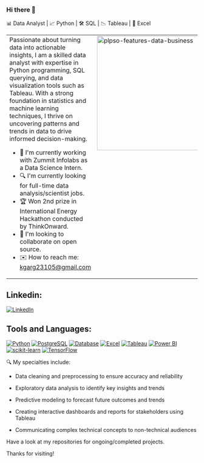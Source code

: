 ### Hi there 👋

📊 Data Analyst | 📈 Python | 🛠 SQL | 📉 Tableau | 🧮 Excel

<table>
  <tr>
    <td style="vertical-align: top;">
      Passionate about turning data into actionable insights, I am a skilled data analyst with expertise in Python programming, SQL querying, and data visualization tools such as Tableau. With a strong foundation in statistics and machine learning techniques, I thrive on uncovering patterns and trends in data to drive informed decision-making.
      
      
- 💼 I'm currently working with Zummit Infolabs as a Data Science Intern.
- 🔍 I'm currently looking for full-time data analysis/scientist jobs.
- 🏆 Won 2nd prize in International Energy Hackathon conducted by ThinkOnward.
- 🤝 I'm looking to collaborate on open source.
- ✉️ How to reach me: kgarg23105@gmail.com
    </td>
    <td style="vertical-align: top;">
      <img src="https://github.com/kanishkagargg/kanishkagargg/assets/140965958/eccf8634-0cfa-4c9f-a503-1893ca8ef241" width="1300" height="300" alt="plpso-features-data-business">
    </td>
  </tr>
</table>

## Linkedin:
[![LinkedIn](https://img.shields.io/badge/LinkedIn-0077B5?style=for-the-badge&logo=linkedin&logoColor=white)](https://www.linkedin.com/in/kanishkagarg23105/)

## Tools and Languages:
[![Python](https://img.shields.io/badge/Python-3776AB?style=for-the-badge&logo=python&logoColor=white)](https://www.python.org/)
[![PostgreSQL](https://img.shields.io/badge/PostgreSQL-336791?style=for-the-badge&logo=postgresql&logoColor=white)](https://www.postgresql.org/)
[![Database](https://img.shields.io/badge/Database-003B57?style=for-the-badge&logo=databricks&logoColor=white)](https://en.wikipedia.org/wiki/Database)
[![Excel](https://img.shields.io/badge/Microsoft_Excel-217346?style=for-the-badge&logo=microsoft-excel&logoColor=white)](https://www.microsoft.com/en-us/microsoft-365/excel)
[![Tableau](https://img.shields.io/badge/Tableau-E97627?style=for-the-badge&logo=tableau&logoColor=white)](https://www.tableau.com/)
[![Power BI](https://img.shields.io/badge/Power_BI-F2C811?style=for-the-badge&logo=power-bi&logoColor=black)](https://powerbi.microsoft.com/)
[![scikit-learn](https://img.shields.io/badge/scikit--learn-F7931E?style=for-the-badge&logo=scikit-learn&logoColor=white)](https://scikit-learn.org/)
[![TensorFlow](https://img.shields.io/badge/TensorFlow-FF6F00?style=for-the-badge&logo=tensorflow&logoColor=white)](https://www.tensorflow.org/)



🔍 My specialties include:

- Data cleaning and preprocessing to ensure accuracy and reliability

- Exploratory data analysis to identify key insights and trends
- Predictive modeling to forecast future outcomes and trends
- Creating interactive dashboards and reports for stakeholders using Tableau
- Communicating complex technical concepts to non-technical audiences


Have a look at my repositories for ongoing/completed projects.

Thanks for visiting!
